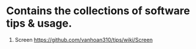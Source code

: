 # Contains the collections of software tips & usage. 

1. Screen
https://github.com/vanhoan310/tips/wiki/Screen
